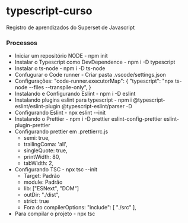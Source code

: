 # typescript-curso

Registro de aprendizados do Superset de Javascript

### Processos

- Iniciar um repositório NODE - npm init
- Instalar o Typescript como DevDependence - npm i -D typescript
- Instalar o ts-node - npm i -D ts-node
- Confugurar o Code runner - Criar pasta .vscode/settings.json
- Configurações:
  "code-runner.executorMap": {
  "typescript": "npx ts-node --files --transpile-only",
  }
- Instalando e Configurando Eslint - npm i -D eslint
- Instalando plugins eslint para typescript - npm i @typescript-eslint/eslint-plugin @typescript-eslint/parser -D
- Configurando Eslint - npx eslint --init
- Instalando o Prettier - npm i -D prettier eslint-config-prettier eslint-plugin-prettier
- Configurando prettier em .prettierrc.js
  - semi: true,
  - trailingComa: 'all',
  - singleQuote: true,
  - printWidth: 80,
  - tabWidth: 2,
- Configurando TSC - npx tsc --init
  - Target: Padrão
  - module: Padrão
  - lib: ["ESNext", "DOM"]
  - outDir: "./dist",
  - strict: true
  - Fora do compilerOptions: "include": [
    "./src"
    ],
- Para compilar o projeto - npx tsc
